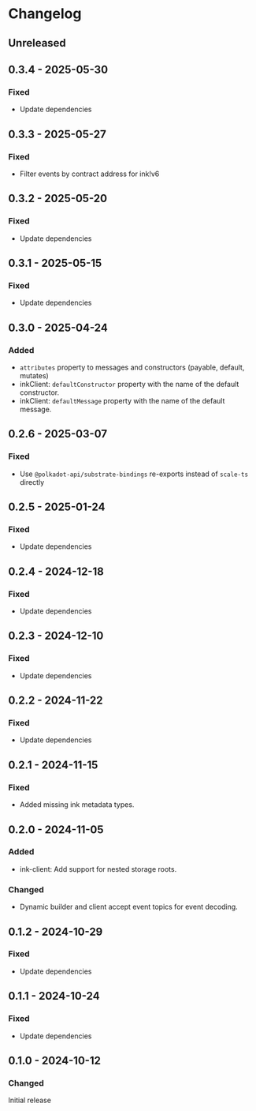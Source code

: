 # Changelog

## Unreleased

## 0.3.4 - 2025-05-30

### Fixed

- Update dependencies

## 0.3.3 - 2025-05-27

### Fixed

- Filter events by contract address for ink!v6

## 0.3.2 - 2025-05-20

### Fixed

- Update dependencies

## 0.3.1 - 2025-05-15

### Fixed

- Update dependencies

## 0.3.0 - 2025-04-24

### Added

- `attributes` property to messages and constructors (payable, default, mutates)
- inkClient: `defaultConstructor` property with the name of the default constructor.
- inkClient: `defaultMessage` property with the name of the default message.

## 0.2.6 - 2025-03-07

### Fixed

- Use `@polkadot-api/substrate-bindings` re-exports instead of `scale-ts` directly

## 0.2.5 - 2025-01-24

### Fixed

- Update dependencies

## 0.2.4 - 2024-12-18

### Fixed

- Update dependencies

## 0.2.3 - 2024-12-10

### Fixed

- Update dependencies

## 0.2.2 - 2024-11-22

### Fixed

- Update dependencies

## 0.2.1 - 2024-11-15

### Fixed

- Added missing ink metadata types.

## 0.2.0 - 2024-11-05

### Added

- ink-client: Add support for nested storage roots.

### Changed

- Dynamic builder and client accept event topics for event decoding.

## 0.1.2 - 2024-10-29

### Fixed

- Update dependencies

## 0.1.1 - 2024-10-24

### Fixed

- Update dependencies

## 0.1.0 - 2024-10-12

### Changed

Initial release
